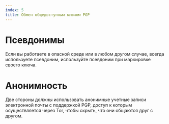 ```yaml
---
index: 5
title: Обмен общедоступным ключом PGP
---
```

# Псевдонимы

Если вы работаете в опасной среде или в любом другом случае, всегда используете псевдоним, используйте псевдоним при маркировке своего ключа.

# Анонимность

Две стороны должны использовать анонимные учетные записи электронной почты с поддержкой PGP, доступ к которым осуществляется через Tor, чтобы скрыть, что они общаются друг с другом.